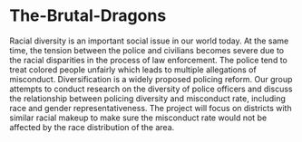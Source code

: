 # The-Brutal-Dragons

Racial diversity is an important social issue in our world today. At the same time, the tension between the police and civilians becomes severe due to the racial disparities in the process of law enforcement. The police tend to treat colored people unfairly which leads to multiple allegations of misconduct. Diversification is a widely proposed policing reform. Our group attempts to conduct research on the diversity of police officers and discuss the relationship between policing diversity and misconduct rate, including race and gender representativeness. The project will focus on districts with similar racial makeup to make sure the misconduct rate would not be affected by the race distribution of the area. 
